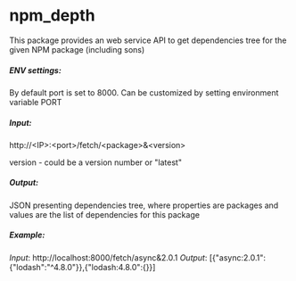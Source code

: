 # npm_depth

This package provides an web service API to get dependencies tree for the given NPM package (including sons)

##### ENV settings:
By default port is set to 8000. Can be customized by setting environment variable PORT

##### Input:
http://\<IP\>:\<port\>/fetch/\<package\>&\<version\>

version - could be a version number or "latest"

##### Output:
JSON presenting dependencies tree, where properties are packages and values are the list of dependencies for this package

##### Example:
*Input*: http://localhost:8000/fetch/async&2.0.1
*Output*: [{"async:2.0.1":{"lodash":"^4.8.0"}},{"lodash:4.8.0":{}}]
